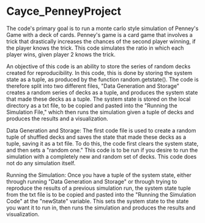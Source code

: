 # Cayce_PenneyProject

The code's primary goal is to run a monte carlo style simulation of Penney's Game with a deck of cards. Penney's game is a card game that involves a trick that drastically increases the chances of the second player winning, if the player knows the trick. This code simulates the ratio in which each player wins, given player 2 knows the trick. 

An objective of this code is an ability to store the series of random decks created for reproducibility. In this code, this is done by storing the system state as a tuple, as produced by the function random.getstate(). The code is therefore split into two different files, "Data Generation and Storage" creates a random series of decks as a tuple, and produces the system state that made these decks as a tuple. The system state is stored on the local directory as a txt file, to be copied and pasted into the "Running the Simulation File," which then runs the simulation given a tuple of decks and produces the results and a visualization. 

Data Generation and Storage:
The first code file is used to create a random tuple of shuffled decks and saves the state that made these decks as a tuple, saving it as a txt file. To do this, the code first clears the system state, and then sets a "random one." This code is to be run if you desire to run the simulation with a completely new and random set of decks. This code does not do any simulation itself. 

Running the Simulation:
Once you have a tuple of the system state, either through running "Data Generation and Storage" or through trying to reproduce the results of a previous simulation run, the system state tuple from the txt file is to be copied and pasted into the "Running the Simulation Code" at the "newState" variable. This sets the system state to the state you want it to run in, then runs the simulation and produces the results and visualization. 

